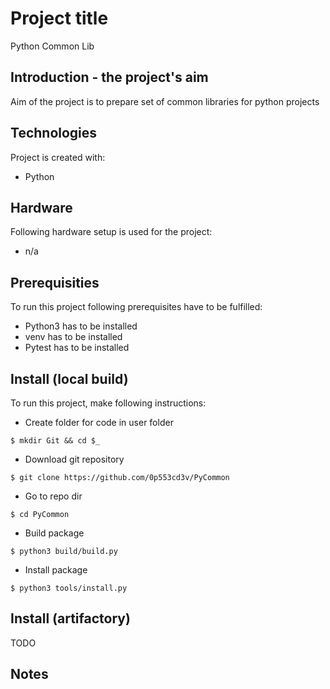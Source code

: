 # Project title
Python Common Lib
## Introduction - the project's aim
Aim of the project is to prepare set of common libraries for python projects
## Technologies
Project is created with:
* Python

## Hardware
Following hardware setup is used for the project:
* n/a

## Prerequisities
To run this project following prerequisites have to be fulfilled:
* Python3 has to be installed
* venv has to be installed
* Pytest has to be installed

## Install (local build)
To run this project, make following instructions:
* Create folder for code in user folder
```
$ mkdir Git && cd $_
```
* Download git repository 
```
$ git clone https://github.com/0p553cd3v/PyCommon
```
* Go to repo dir
```
$ cd PyCommon
```
* Build package 
```
$ python3 build/build.py
```
* Install package 
```
$ python3 tools/install.py
```

## Install (artifactory)
TODO

## Notes


